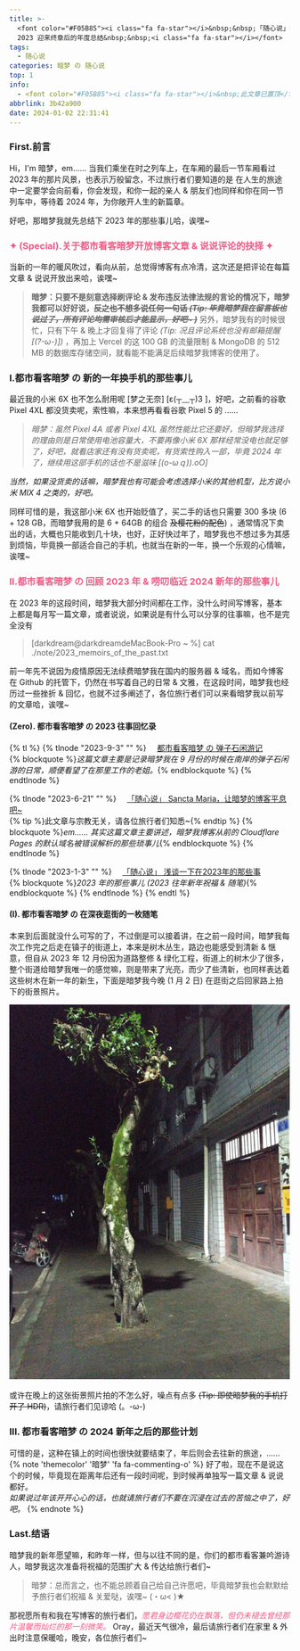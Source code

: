 ```yaml
---
title: >-
  <font color="#F05B85"><i class="fa fa-star"></i>&nbsp;&nbsp;「随心说」都市看客暗梦 の 在
  2023 迎来终章后的年度总结&nbsp;&nbsp;<i class="fa fa-star"></i></font>
tags:
  - 随心说
categories: 暗梦 の 随心说
top: 1
info:
  - <font color="#F05B85"><i class="fa fa-star"></i>&nbsp;此文章已置顶</font>
abbrlink: 3b42a900
date: 2024-01-02 22:31:41
---
```


### First.前言
Hi，I'm 暗梦，em......
当我们乘坐在时之列车上，在车厢的最后一节车厢看过 2023 年的那片风景，也表示万般留念，不过旅行者们要知道的是
在人生的旅途中一定要学会向前看，你会发现，和你一起的亲人 & 朋友们也同样和你在同一节列车中，等待着 2024 年，为你敞开人生的新篇章。

好吧，那暗梦我就先总结下 2023 年的那些事儿哈，诶嘿~

### <font color="#F05B85">✦ (Special).关于都市看客暗梦开放博客文章 & 说说评论的抉择 ✦</font>
当新的一年的暖风吹过，看向从前，总觉得博客有点冷清，这次还是把评论在每篇文章 & 说说开放出来哈，诶嘿~
> <strong>暗梦：只要不是刻意选择刷评论 & 发布违反法律法规的言论的情况下，暗梦我都可以好好说，~~反之也不想多说任何一句话 *(Tip: 毕竟暗梦我在留言板也说过了，所有评论均需审核后才能显示，好吧~ )*~~</strong>
> 另外，暗梦我有的时候很忙，只有下午 & 晚上才回复得了评论 *(Tip: 况且评论系统也没有邮箱提醒 [(?-ω-)])* ，再加上 Vercel 的这 100 GB 的流量限制 & MongoDB 的 512 MB 的数据库存储空间，就看能不能满足后续暗梦我博客的使用了。

### I.都市看客暗梦 の 新的一年换手机的那些事儿
最近我的小米 6X 也不怎么耐用呢 [梦之无奈] [ε(┬﹏┬)3 ]，好吧，之前看的谷歌 Pixel 4XL 都没货卖呢，索性嘛，本来想再看看谷歌 Pixel 5 的 ......
> *暗梦：虽然 Pixel 4A 或者 Pixel 4XL 虽然性能比它还要好，但暗梦我选择的理由则是日常使用电池容量大，不要再像小米 6X 那样经常没电也就足够了，好吧，就看店家还有没有货卖呢，有货索性购入一部，毕竟 2024 年了，继续用这部手机的话也不是滋味 [(o-ωｑ)).oO]*

*当然，如果没货卖的话嘛，暗梦我也有可能会考虑选择小米的其他机型，比方说小米 MIX 4 之类的，好吧。*

同样可惜的是，我这部小米 6X 也开始贬值了，买二手的话也只需要 300 多块 (6 + 128 GB，而暗梦我用的是 6 + 64GB 的组合 ~~及樱花粉的配色~~) ，通常情况下卖出的话，大概也只能收到几十块，也好，正好快过年了，暗梦我也不想过多为其感到烦恼，毕竟换一部适合自己的手机，也就当在新的一年，换一个乐观的心情嘛，诶嘿~

### <font color="#F05B85"><i class="fa fa-star"></i> II.都市看客暗梦 の 回顾 2023 年 & 唠叨临近 2024 新年的那些事儿 <i class="fa fa-star"></i></font>
在 2023 年的这段时间，暗梦我大部分时间都在工作，没什么时间写博客，基本上都是每月写一篇文章，或者说说，如果说是有什么可以分享的往事嘛，也不是完全没有

> [darkdream@darkdreamdeMacBook-Pro ~ %] cat ./note/2023_memoirs_of_the_past.txt

前一年先不说因为疫情原因无法续费暗梦我在国内的服务器 & 域名，而如今博客在 Github 的托管下，仍然在书写着自己的日常 & 文雅，在这段时间，暗梦我也经历过一些挫折 & 回忆，也就不过多阐述了，各位旅行者们可以来看暗梦我以前写的文章哈，诶嘿~

#### (Zero). 都市看客暗梦 の 2023 往事回忆录
{% tl %}
{% tlnode "2023-9-3" "" %}
<i class="fa fa-circle-o" style="margin-right:15px;"></i><a href="/efdb30fe/">都市看客暗梦 の 弹子石闲游记</a><br>
{% blockquote %}<i>这篇文章主要是记录暗梦我在 9 月份的时候在南岸的弹子石闲游的日常，顺便看望了在那里工作的老姐。</i>{% endblockquote %}
{% endtlnode %}

{% tlnode "2023-6-21" "" %}
<i class="fa fa-circle-o" style="margin-right:15px;"></i><a href="/b7b7087/">「随心说」 Sancta Maria，让暗梦的博客平息吧~</a><br>
{% tip %}此文章与宗教无关，请各位旅行者们知悉~{% endtip %}
{% blockquote %}<i>em...... 其实这篇文章主要讲述，暗梦我博客从前的 Cloudflare Pages 的默认域名被错误解析的那些琐事儿</i>{% endblockquote %}
{% endtlnode %}

{% tlnode "2023-1-3" "" %}
<i class="fa fa-circle-o" style="margin-right:15px;"></i><a href="/fa038589/">「随心说」 浅谈一下在2023年的那些事</a><br>
{% blockquote %}<i>2023 年的那些事儿 (2023 往年新年祝福 & 随笔)</i>{% endblockquote %}
{% endtlnode %}
{% endtl %}

#### (I). 都市看客暗梦 の 在深夜逛街的一枚随笔
本来到后面就没什么可写的了，不过倒是可以接着讲，在之前一段时间，暗梦我每次工作完之后走在镇子的街道上，本来是树木丛生，路边也能感受到清新 & 惬意，但自从 2023 年 12 月份因为道路整修 & 绿化工程，街道上的树木少了很多，整个街道给暗梦我唯一的感觉嘛，则是带来了光亮，而少了些清新，也同样表达着这些树木在新一年的新生，下面是暗梦我今晚 (1 月 2 日) 在逛街之后回家路上拍下的街景照片。

<center style="margin-bottom:15px;">
<img alt="都市看客暗梦 の 最近在晚上拍到的小镇街景" src="/static/20230102_27546.webp" />
</center>

或许在晚上的这张街景照片拍的不怎么好，噪点有点多 ~~(Tip: 即使暗梦我的手机打开了 HDR)~~，请旅行者们见谅哈 (。-ω-)

### III. 都市看客暗梦 の 2024 新年之后的那些计划
可惜的是，这种在镇上的时间也很快就要结束了，年后则会去往新的旅途，......
{% note 'themecolor' '暗梦' 'fa fa-commenting-o' %}
好了啦，现在不是说这个的时候，毕竟现在距离年后还有一段时间呢，到时候再单独写一篇文章 & 说说都好。<br>
<i>如果说过年该开开心心的话，也就请旅行者们不要在沉浸在过去的苦恼之中了，好吧。</i>
{% endnote %}

### Last.结语
暗梦我的新年愿望嘛，和昨年一样，但与以往不同的是，你们的都市看客兼吟游诗人，暗梦我这次准备将祝福的范围扩大 & 传达给旅行者们~
> 暗梦：总而言之，也不能总顾着自己给自己许愿吧，毕竟暗梦我也会默默给予旅行者们祝福 & 关爱哒，诶嘿~ (・ω< )★

那祝愿所有和我在写博客的旅行者们，<i><font color="#F05B85">愿君身边樱花仍在飘落，但仍未褪去曾经那片温馨而灿烂的那一刻微笑。</font></i>
Oray，最近天气很冷，最后请旅行者们在家里 & 外出时注意保暖哈，晚安，各位旅行者们~